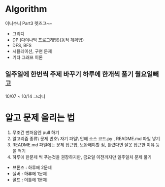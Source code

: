 # Algorithm
이니수니 Part3 렛츠고~~

- 그리디
- DP (다이나믹 프로그래밍)(동적 계획법)
- DFS, BFS
- 시뮬레이션, 구현 문제
- 기타 그래프 이론

일주일에 한번씩 주제 바꾸기
하루에 한개씩 풀기 월요일빼고
---------------------------------------------
10/07 ~ 10/14 그리디

# 알고 문제 올리는 법
1. 무조건 맨처음엔 pull 하기
2. 알고리즘 종류\ 문제 번호\ 자기 파일\ 안에 소스 코드.py , README.md 파일 넣기
3. README.md 파일에는 문제 접근법, 보완해야할 점, 틀렸다면 잘못 접근한 이유 등을 적기
4. 하루에 한문제 씩 푸는것을 권장하지만, 금요일 이전까지만 일주일치 문제 풀기
 - 브론즈 : 하루에 2문제
 - 실버 : 하루에 1문제
 - 골드 : 이틀에 1문제
